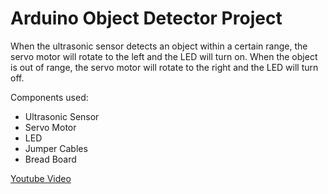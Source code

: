 # Arduino Object Detector Project

When the ultrasonic sensor detects an object within a certain range, the servo motor will rotate to the left and the LED will turn on. When the object is out of range, the servo motor will rotate to the right and the LED will turn off.

Components used:
- Ultrasonic Sensor
- Servo Motor
- LED
- Jumper Cables
- Bread Board


[Youtube Video](https://www.youtube.com/watch?v=fApGWy9BbvA)